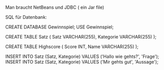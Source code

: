 Man braucht NetBeans  und JDBC ( ein Jar file)

SQL für Datenbank:

CREATE DATABASE Gewinnspiel;
USE Gewinnspiel;

CREATE TABLE Satz (
  Satz VARCHAR(255),
  Kategorie VARCHAR(255)
);

CREATE TABLE Highscore (
  Score INT,
  Name VARCHAR(255)
);


INSERT INTO Satz (Satz, Kategorie) VALUES ('Hallo wie gehts?', 'Frage');
INSERT INTO Satz (Satz, Kategorie) VALUES ('Mir gehts gut', 'Aussage');

